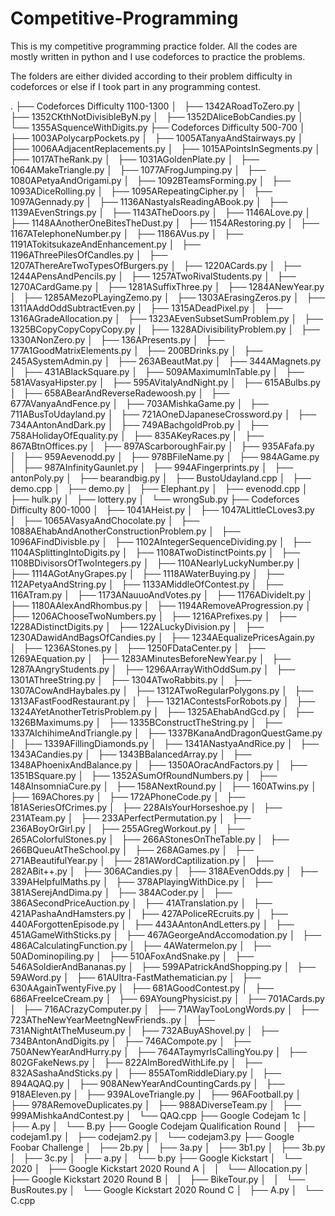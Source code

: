 # Competitive-Programming

This is my competitive programming practice folder. All the codes are mostly written in python and I use codeforces to practice the problems.

The folders are either divided according to their problem difficulty in codeforces or else if I took part in any programming contest.

.
├── Codeforces Difficulty 1100-1300
│   ├── 1342ARoadToZero.py
│   ├── 1352CKthNotDivisibleByN.py
│   ├── 1352DAliceBobCandies.py
│   └── 1355ASquenceWithDigits.py
├── Codeforces Difficulty 500-700
│   ├── 1003APolycarpPockets.py
│   ├── 1005ATanyaAndStairways.py
│   ├── 1006AAdjacentReplacements.py
│   ├── 1015APointsInSegments.py
│   ├── 1017ATheRank.py
│   ├── 1031AGoldenPlate.py
│   ├── 1064AMakeTriangle.py
│   ├── 1077AFrogJumping.py
│   ├── 1080APetyaAndOrigami.py
│   ├── 1092BTeamsForming.py
│   ├── 1093ADiceRolling.py
│   ├── 1095ARepeatingCipher.py
│   ├── 1097AGennady.py
│   ├── 1136ANastyaIsReadingABook.py
│   ├── 1139AEvenStrings.py
│   ├── 1143ATheDoors.py
│   ├── 1146ALove.py
│   ├── 1148AAnotherOneBitesTheDust.py
│   ├── 1154ARestoring.py
│   ├── 1167ATelephoneNumber.py
│   ├── 1186AVus.py
│   ├── 1191ATokitsukazeAndEnhancement.py
│   ├── 1196AThreePilesOfCandles.py
│   ├── 1207AThereAreTwoTypesOfBurgers.py
│   ├── 1220ACards.py
│   ├── 1244APensAndPencils.py
│   ├── 1257ATwoRivalStudents.py
│   ├── 1270ACardGame.py
│   ├── 1281ASuffixThree.py
│   ├── 1284ANewYear.py
│   ├── 1285AMezoPLayingZemo.py
│   ├── 1303AErasingZeros.py
│   ├── 1311AAddOddSubtractEven.py
│   ├── 1315ADeadPixel.py
│   ├── 1316AGradeAllocation.py
│   ├── 1323AEvenSubsetSumProblem.py
│   ├── 1325BCopyCopyCopyCopy.py
│   ├── 1328ADivisibilityProblem.py
│   ├── 1330ANonZero.py
│   ├── 136APresents.py
│   ├── 177A1GoodMatrixElements.py
│   ├── 200BDrinks.py
│   ├── 245ASystemAdmin.py
│   ├── 263ABeautMat.py
│   ├── 344AMagnets.py
│   ├── 431ABlackSquare.py
│   ├── 509AMaximumInTable.py
│   ├── 581AVasyaHipster.py
│   ├── 595AVitalyAndNight.py
│   ├── 615ABulbs.py
│   ├── 658ABearAndReverseRadewoosh.py
│   ├── 677AVanyaAndFence.py
│   ├── 703AMishkaGame.py
│   ├── 711ABusToUdayland.py
│   ├── 721AOneDJapaneseCrossword.py
│   ├── 734AAntonAndDark.py
│   ├── 749ABachgoldProb.py
│   ├── 758AHolidayOfEquality.py
│   ├── 835AKeyRaces.py
│   ├── 867ABtnOffices.py
│   ├── 897AScarboroughFair.py
│   ├── 935AFafa.py
│   ├── 959Aevenodd.py
│   ├── 978BFileName.py
│   ├── 984AGame.py
│   ├── 987AInfinityGaunlet.py
│   ├── 994AFingerprints.py
│   ├── antonPoly.py
│   ├── bearandbig.py
│   ├── BustoUdayland.cpp
│   ├── demo.cpp
│   ├── demo.py
│   ├── Elephant.py
│   ├── evenodd.cpp
│   ├── hulk.py
│   ├── lottery.py
│   └── wrongSub.py
├── Codeforces Difficulty 800-1000
│   ├── 1041AHeist.py
│   ├── 1047ALittleCLoves3.py
│   ├── 1065AVasyaAndChocolate.py
│   ├── 1088AEhabAndAnotherConstructionProblem.py
│   ├── 1096AFindDivisble.py
│   ├── 1102AIntegerSequenceDividing.py
│   ├── 1104ASplittingIntoDigits.py
│   ├── 1108ATwoDistinctPoints.py
│   ├── 1108BDivisorsOfTwoIntegers.py
│   ├── 110ANearlyLuckyNumber.py
│   ├── 1114AGotAnyGrapes.py
│   ├── 1118AWaterBuying.py
│   ├── 112APetyaAndString.py
│   ├── 1133AMiddleOfContest.py
│   ├── 116ATram.py
│   ├── 1173ANauuoAndVotes.py
│   ├── 1176ADivideIt.py
│   ├── 1180AAlexAndRhombus.py
│   ├── 1194ARemoveAProgression.py
│   ├── 1206AChooseTwoNumbers.py
│   ├── 1216APrefixes.py
│   ├── 1228ADistinctDigits.py
│   ├── 122ALuckyDivision.py
│   ├── 1230ADawidAndBagsOfCandies.py
│   ├── 1234AEqualizePricesAgain.py
│   ├── 1236AStones.py
│   ├── 1250FDataCenter.py
│   ├── 1269AEquation.py
│   ├── 1283AMinutesBeforeNewYear.py
│   ├── 1287AAngryStudents.py
│   ├── 1296AArrayWithOddSum.py
│   ├── 1301AThreeString.py
│   ├── 1304ATwoRabbits.py
│   ├── 1307ACowAndHaybales.py
│   ├── 1312ATwoRegularPolygons.py
│   ├── 1313AFastFoodRestaurant.py
│   ├── 1321AContestsForRobots.py
│   ├── 1324AYetAnotherTetrisProblem.py
│   ├── 1325AEhabAndGcd.py
│   ├── 1326BMaximums.py
│   ├── 1335BConstructTheString.py
│   ├── 1337AIchihimeAndTriangle.py
│   ├── 1337BKanaAndDragonQuestGame.py
│   ├── 1339AFillingDiamonds.py
│   ├── 1341ANastyaAndRice.py
│   ├── 1343ACandies.py
│   ├── 1343BBalancedArray.py
│   ├── 1348APhoenixAndBalance.py
│   ├── 1350AOracAndFactors.py
│   ├── 1351BSquare.py
│   ├── 1352ASumOfRoundNumbers.py
│   ├── 148AInsomniaCure.py
│   ├── 158ANextRound.py
│   ├── 160ATwins.py
│   ├── 169AChores.py
│   ├── 172APhoneCode.py
│   ├── 181ASeriesOfCrimes.py
│   ├── 228AIsYourHorseshoe.py
│   ├── 231ATeam.py
│   ├── 233APerfectPermutation.py
│   ├── 236ABoyOrGirl.py
│   ├── 255AGregWorkout.py
│   ├── 265AColorfulStones.py
│   ├── 266AStonesOnTheTable.py
│   ├── 266BQueuAtTheSchool.py
│   ├── 268AGames.py
│   ├── 271ABeautifulYear.py
│   ├── 281AWordCaptilization.py
│   ├── 282ABit++.py
│   ├── 306ACandies.py
│   ├── 318AEvenOdds.py
│   ├── 339AHelpfulMaths.py
│   ├── 378APlayingWithDice.py
│   ├── 381ASerejAndDima.py
│   ├── 384ACoder.py
│   ├── 386ASecondPriceAuction.py
│   ├── 41ATranslation.py
│   ├── 421APashaAndHamsters.py
│   ├── 427APoliceREcruits.py
│   ├── 440AForgottenEpisode.py
│   ├── 443AAntonAndLetters.py
│   ├── 451AGameWithSticks.py
│   ├── 467AGeorgeAndAccomodation.py
│   ├── 486ACalculatingFunction.py
│   ├── 4AWatermelon.py
│   ├── 50ADominopiling.py
│   ├── 510AFoxAndSnake.py
│   ├── 546ASoldierAndBananas.py
│   ├── 599APatrickAndShopping.py
│   ├── 59AWord.py
│   ├── 61AUltra-FastMathematician.py
│   ├── 630AAgainTwentyFive.py
│   ├── 681AGoodContest.py
│   ├── 686AFreeIceCream.py
│   ├── 69AYoungPhysicist.py
│   ├── 701ACards.py
│   ├── 716ACrazyComputer.py
│   ├── 71AWayTooLongWords.py
│   ├── 723ATheNewYearMeetngNewFriends..py
│   ├── 731ANightAtTheMuseum.py
│   ├── 732ABuyAShovel.py
│   ├── 734BAntonAndDigits.py
│   ├── 746ACompote.py
│   ├── 750ANewYearAndHurry.py
│   ├── 764ATaymyrIsCallingYou.py
│   ├── 802GFakeNews.py
│   ├── 822AImBoredWithLife.py
│   ├── 832ASashaAndSticks.py
│   ├── 855ATomRiddleDiary.py
│   ├── 894AQAQ.py
│   ├── 908ANewYearAndCountingCards.py
│   ├── 918AEleven.py
│   ├── 939ALoveTriangle.py
│   ├── 96AFootball.py
│   ├── 978ARemoveDuplicates.py
│   ├── 988ADiverseTeam.py
│   ├── 999AMishkaAndContest.py
│   └── QAQ.cpp
├── Google Codejam 1c
│   ├── A.py
│   └── B.py
├── Google Codejam Qualification Round
│   ├── codejam1.py
│   ├── codejam2.py
│   └── codejam3.py
├── Google Foobar Challenge
│   ├── 2b.py
│   ├── 3a.py
│   ├── 3b1.py
│   ├── 3b.py
│   ├── 3c.py
│   ├── a.py
│   └── b.py
├── Google Kickstart
│   └── 2020
│       ├── Google Kickstart 2020 Round A
│       │   └── Allocation.py
│       ├── Google Kickstart 2020 Round B
│       │   ├── BikeTour.py
│       │   └── BusRoutes.py
│       └── Google Kickstart 2020 Round C
│           ├── A.py
│           └── C.cpp
